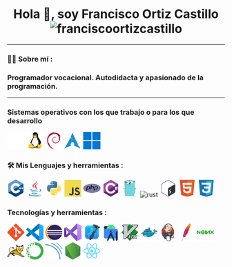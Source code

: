<h1 align="center">Hola 👋, soy Francisco Ortiz Castillo
<img src="https://komarev.com/ghpvc/?username=franciscoortizcastillo&label=Profile%20views&color=0e75b6&style=flat" alt="franciscoortizcastillo" />
</h1>

---
 <div id="header" align="left">

### :man_technologist: Sobre mí :
<h3 align="left">Programador vocacional. Autodidacta y apasionado de la programación.</h3>

---

### Sistemas operativos con los que trabajo o para los que desarrollo

<p align="left">
<img src="https://raw.githubusercontent.com/logo/apple/master/images/logo-white.svg" title="macOS" alt="macOS" width="40" height="40" />
<img src="https://github.com/devicons/devicon/blob/master/icons/linux/linux-original.svg" title="Linux" alt="Linux" width="40" height="40" />
<img src="https://github.com/devicons/devicon/blob/master/icons/debian/debian-original.svg" title="Debian" alt="Debian" width="40" height="40"/>
<img src="https://github.com/devicons/devicon/blob/master/icons/archlinux/archlinux-original.svg" title="Arch Linux" alt="Arch Linux"  width="40" height="40" />
<img src="https://github.com/devicons/devicon/blob/master/icons/windows11/windows11-original.svg" title="Windows" alt="Windows" width="40" height="40" />
</p>

### :hammer_and_wrench: Mis Lenguajes y herramientas :
<p align="left"> 
<img src="https://raw.githubusercontent.com/devicons/devicon/master/icons/cplusplus/cplusplus-original.svg" alt="cplusplus" width="40" height="40"/> 
<img src="https://raw.githubusercontent.com/devicons/devicon/master/icons/java/java-original.svg" alt="java" width="40" height="40"/> 
<img src="https://raw.githubusercontent.com/devicons/devicon/master/icons/python/python-original.svg" alt="python" width="40" height="40"/> 
<img src="https://raw.githubusercontent.com/devicons/devicon/master/icons/javascript/javascript-original.svg" alt="javascript" width="40" height="40"/> 
<img src="https://raw.githubusercontent.com/devicons/devicon/master/icons/php/php-original.svg" alt="php" width="40" height="40"/>
<img src="https://raw.githubusercontent.com/devicons/devicon/master/icons/csharp/csharp-original.svg" alt="csharp" width="40" height="40"/>
<img src="https://raw.githubusercontent.com/devicons/devicon/master/icons/go/go-original.svg" alt="go" width="40" height="40"/> 
<img style="background-color:#FFF;" src="https://github.com/rust-lang/rust-artwork/blob/master/logo/rust-logo-256x256.png" alt="rust" width="40" height="40"/>
<img src="https://github.com/devicons/devicon/blob/master/icons/bash/bash-original.svg" title="Bash" alt="Bash"  width="40" height="40" />
<img src="https://github.com/devicons/devicon/blob/master/icons/html5/html5-original.svg" title="Html5" alt="Html5"  width="40" height="40" />
<img src="https://github.com/devicons/devicon/blob/master/icons/css3/css3-original.svg" title="CSS3" alt="CSS3"  width="40" height="40" />
</p>


### Tecnologías y herramientas :

<p align="left">

<img src="https://github.com/devicons/devicon/blob/master/icons/git/git-original.svg" title="Git" alt="Git" width="40" height="40" />
<img src="https://github.com/devicons/devicon/blob/master/icons/vscode/vscode-original.svg" title="Visual Studio Code" alt="Visual Studio Code" width="40" height="40" />
<img src="https://github.com/devicons/devicon/blob/master/icons/eclipse/eclipse-original.svg" title="eclipse" alt="eclipse" width="40" height="40" />
<img src="https://github.com/devicons/devicon/blob/master/icons/visualstudio/visualstudio-original.svg" title="Visual Studio" alt="Visual Studio" width="40" height="40" />
<img src="https://github.com/devicons/devicon/blob/master/icons/xcode/xcode-original.svg" title="xcode" alt="xcode" width="40" height="40" />
<img src="https://github.com/devicons/devicon/blob/master/icons/androidstudio/androidstudio-original.svg" title="Android Studio" alt="Android Studio" width="40" height="40" />
<img src="https://github.com/devicons/devicon/blob/master/icons/vim/vim-original.svg" title="vim" alt="vim" width="40" height="40" />
<img src="https://github.com/devicons/devicon/blob/master/icons/docker/docker-original.svg" title="Docker" alt="Docker" width="40" height="40"/>
<img src="https://github.com/devicons/devicon/blob/master/icons/jenkins/jenkins-original.svg" title="Jenkins" alt="Jenkins"  width="40" height="40" />
<img src="https://github.com/devicons/devicon/blob/master/icons/apache/apache-original.svg" title="apache server" alt="apache server"  width="40" height="40" />
<img src="https://github.com/devicons/devicon/blob/master/icons/nginx/nginx-original.svg" title="nginx" alt="nginx"  width="40" height="40" />
<img src="https://github.com/devicons/devicon/blob/master/icons/tomcat/tomcat-original.svg" title="tomcat" alt="tomcat"  width="40" height="40" />
<img src="https://github.com/devicons/devicon/blob/master/icons/anaconda/anaconda-original.svg" title="Anaconda" alt="Anaconda"  width="40" height="40" />
<img src="https://github.com/devicons/devicon/blob/master/icons/sonarqube/sonarqube-original.svg" title="sonarqube" alt="sonarqube"  width="40" height="40" />

<img src="https://github.com/devicons/devicon/blob/master/icons/nodejs/nodejs-original.svg" title="nodejs" alt="nodejs" width="40" height="40" />
<img src="https://github.com/devicons/devicon/blob/master/icons/react/react-original.svg" title="React" alt="React" width="40" height="40" />
</p>

